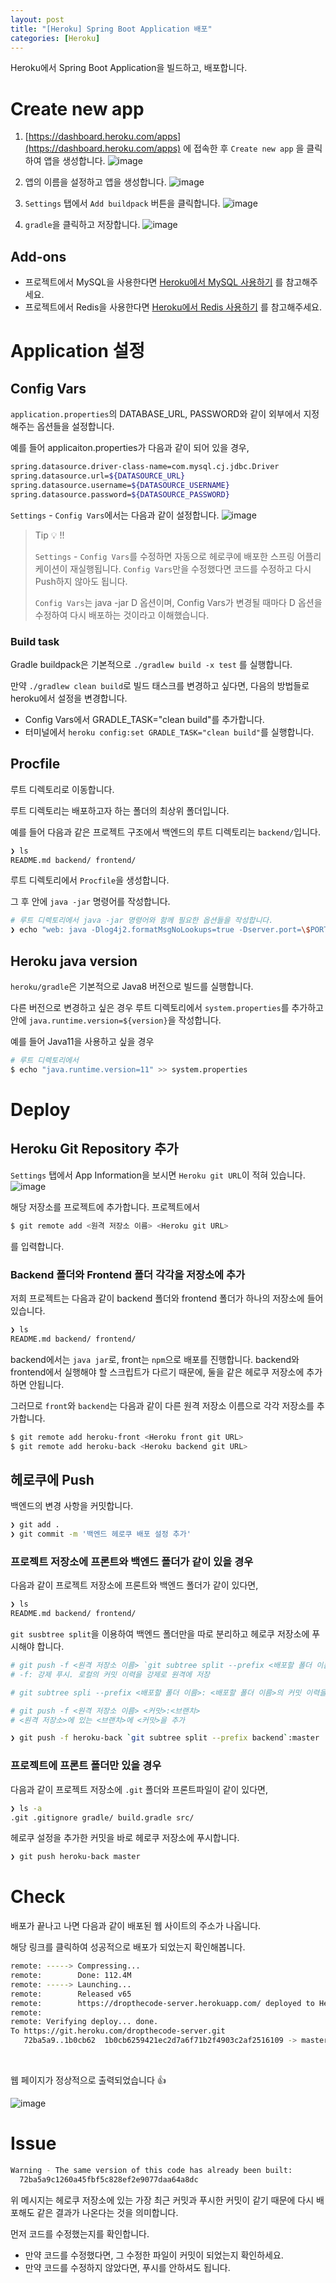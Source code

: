 ```yaml
---
layout: post
title: "[Heroku] Spring Boot Application 배포"
categories: [Heroku]
---
```


Heroku에서 Spring Boot Application을 빌드하고, 배포합니다.

# Create new app

1. [https://dashboard.heroku.com/apps](https://dashboard.heroku.com/apps) 에 접속한 후 `Create new app` 을 클릭하여 앱을 생성합니다.
![image](https://user-images.githubusercontent.com/56301069/145709864-72bd66cc-6633-4b4d-a674-2db7e63ede43.png)

2. 앱의 이름을 설정하고 앱을 생성합니다.
![image](https://user-images.githubusercontent.com/56301069/145709859-07ddc1bf-4b9d-4a09-9596-3e6a1f0e0a73.png)

3. `Settings` 탭에서 `Add buildpack` 버튼을 클릭합니다.
   ![image](https://user-images.githubusercontent.com/56301069/145709874-2fe8d6b4-c85b-44ec-a746-12f19bfa253c.png)

4. `gradle`을 클릭하고 저장합니다.
   ![image](https://user-images.githubusercontent.com/56301069/145709877-6ec8d261-70d0-4e7c-84d5-0f8c57e32278.png)

## Add-ons

- 프로젝트에서 MySQL을 사용한다면 [Heroku에서 MySQL 사용하기]() 를 참고해주세요.
- 프로젝트에서 Redis을 사용한다면 [Heroku에서 Redis 사용하기]() 를 참고해주세요.

# Application 설정
## Config Vars

`application.properties`의 DATABASE_URL, PASSWORD와 같이 외부에서 지정해주는 옵션들을 설정합니다.

예를 들어 applicaiton.properties가 다음과 같이 되어 있을 경우,

```bash
spring.datasource.driver-class-name=com.mysql.cj.jdbc.Driver
spring.datasource.url=${DATASOURCE_URL}
spring.datasource.username=${DATASOURCE_USERNAME}
spring.datasource.password=${DATASOURCE_PASSWORD}
```

`Settings` - `Config Vars`에서는 다음과 같이 설정합니다.
![image](https://user-images.githubusercontent.com/56301069/145709907-f9ce877f-f91e-4e6b-98d9-6c86193f49dc.png)


> Tip 💡 !!
> 
>`Settings` - `Config Vars`를 수정하면 자동으로 헤로쿠에 배포한 스프링 어플리케이션이 재실행됩니다.
>`Config Vars`만을 수정했다면 코드를 수정하고 다시 Push하지 않아도 됩니다.
> 
>`Config Vars`는 java -jar D 옵션이며, Config Vars가 변경될 때마다 
> D 옵션을 수정하여 다시 배포하는 것이라고 이해했습니다.

### Build task

Gradle buildpack은 기본적으로 `./gradlew build -x test` 를 실행합니다.

만약 `./gradlew clean build`로 빌드 태스크를 변경하고 싶다면, 다음의 방법들로 heroku에서 설정을 변경합니다.

- Config Vars에서 GRADLE_TASK="clean build"를 추가합니다.
- 터미널에서 `heroku config:set GRADLE_TASK="clean build"`를 실행합니다.

## Procfile

루트 디렉토리로 이동합니다.

루트 디렉토리는 배포하고자 하는 폴더의 최상위 폴더입니다.

예를 들어 다음과 같은 프로젝트 구조에서 백엔드의 루트 디렉토리는 `backend/`입니다.

```bash
❯ ls
README.md backend/ frontend/
```

루트 디렉토리에서 `Procfile`을 생성합니다.

그 후 안에 `java -jar` 명령어를 작성합니다.

```bash
# 루트 디렉토리에서 java -jar 명령어와 함께 필요한 옵션들을 작성합니다.
❯ echo "web: java -Dlog4j2.formatMsgNoLookups=true -Dserver.port=\$PORT -Dspring.profiles.active=heroku -Duser.timezone=Asia/Seoul \$JAVA_OPTS -jar build/libs/*.jar" >> Procfile2
```

## Heroku java version

`heroku/gradle`은 기본적으로 Java8 버전으로 빌드를 실행합니다.

다른 버전으로 변경하고 싶은 경우 루트 디렉토리에서 `system.properties`를 추가하고 안에 `java.runtime.version=${version}`을 작성합니다.

예를 들어 Java11을 사용하고 싶을 경우

```bash
# 루트 디렉토리에서
$ echo "java.runtime.version=11" >> system.properties
```

# Deploy

## Heroku Git Repository  추가

`Settings` 탭에서 App Information을 보시면 `Heroku git URL`이 적혀 있습니다.
![image](https://user-images.githubusercontent.com/56301069/145709916-7cd248d5-63a8-4ff0-af1b-ed750026e621.png)


해당 저장소를 프로젝트에 추가합니다. 프로젝트에서

```bash
$ git remote add <원격 저장소 이름> <Heroku git URL>
```

를 입력합니다.

### Backend 폴더와 Frontend 폴더 각각을 저장소에 추가

저희 프로젝트는 다음과 같이 backend 폴더와 frontend 폴더가 하나의 저장소에 들어있습니다.

```bash
❯ ls
README.md backend/ frontend/
```

backend에서는 `java jar`로, front는 `npm`으로 배포를 진행합니다. backend와 frontend에서 실행해야 할 스크립트가 다르기 때문에, 둘을 같은 헤로쿠 저장소에 추가하면 안됩니다.

그러므로 `front`와 `backend`는 다음과 같이 다른 원격 저장소 이름으로 각각 저장소를 추가합니다.

```bash
$ git remote add heroku-front <Heroku front git URL>
$ git remote add heroku-back <Heroku backend git URL>
```

## 헤로쿠에 Push

백엔드의 변경 사항을 커밋합니다.

```bash
❯ git add .
❯ git commit -m '백엔드 헤로쿠 배포 설정 추가'
```

### 프로젝트 저장소에 프론트와 백엔드 폴더가 같이 있을 경우

다음과 같이 프로젝트 저장소에 프론트와 백엔드 폴더가 같이 있다면,

```bash
❯ ls
README.md backend/ frontend/
```

`git susbtree split`을 이용하여 백엔드 폴더만을 따로 분리하고 헤로쿠 저장소에 푸시해야 합니다.

```bash
# git push -f <원격 저장소 이름> `git subtree split --prefix <배포할 폴더 이름>`:master
# -f: 강제 푸시. 로컬의 커밋 이력을 강제로 원격에 저장

# git subtree spli --prefix <배포할 폴더 이름>: <배포할 폴더 이름>의 커밋 이력을 기준으로 새로운 커밋 생성

# git push -f <원격 저장소 이름> <커밋>:<브랜치>
# <원격 저장소>에 있는 <브랜치>에 <커밋>을 추가

❯ git push -f heroku-back `git subtree split --prefix backend`:master
```

### 프로젝트에 프론트 폴더만 있을 경우

다음과 같이 프로젝트 저장소에 `.git` 폴더와 프론트파일이 같이 있다면,

```bash
❯ ls -a
.git .gitignore gradle/ build.gradle src/
```

헤로쿠 설정을 추가한 커밋을 바로 헤로쿠 저장소에 푸시합니다.

```bash
❯ git push heroku-back master
```

# Check

배포가 끝나고 나면 다음과 같이 배포된 웹 사이트의 주소가 나옵니다.

해당 링크를 클릭하여 성공적으로 배포가 되었는지 확인해봅니다.

```bash
remote: -----> Compressing...
remote:        Done: 112.4M
remote: -----> Launching...
remote:        Released v65
remote:        https://dropthecode-server.herokuapp.com/ deployed to Heroku
remote: 
remote: Verifying deploy... done.
To https://git.heroku.com/dropthecode-server.git
   72ba5a9..1b0cb62  1b0cb6259421ec2d7a6f71b2f4903c2af2516109 -> master
```

<br>

웹 페이지가 정상적으로 출력되었습니다 👍

![image](https://user-images.githubusercontent.com/56301069/145709932-1499837f-2f5a-4285-9867-1a525d667cfa.png)


# Issue

```bash
Warning - The same version of this code has already been built: 
  72ba5a9c1260a45fbf5c828ef2e9077daa64a8dc
```

위 메시지는 헤로쿠 저장소에 있는 가장 최근 커밋과 푸시한 커밋이 같기 때문에 다시 배포해도 같은 결과가 나온다는 것을 의미합니다.

먼저 코드를 수정했는지를 확인합니다.

- 만약 코드를 수정했다면, 그 수정한 파일이 커밋이 되었는지 확인하세요.
- 만약 코드를 수정하지 않았다면, 푸시를 안하셔도 됩니다.
